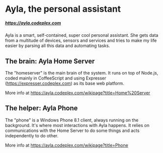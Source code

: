 # Ayla, the personal assistant

##### https://ayla.codeplex.com

Ayla is a smart, self-contained, super cool personal assistant. She gets data from a multitude of devices, sensors and
services and tries to make my life easier by parsing all this data and automating tasks.

## The brain: Ayla Home Server

The "homeserver" is the main brain of the system. It runs on top of Node.js, coded mainly in CoffeeScript and using
Expresser (https://expresser.codeplex.com) as its base web platform.

More info at https://ayla.codeplex.com/wikipage?title=Home%20Server

## The helper: Ayla Phone

The "phone" is a Windows Phone 8.1 client, always running on the background. It's where most interactions with Ayla
happens. It relies on communications with the Home Server to do some things and acts independently to do other.

More info at https://ayla.codeplex.com/wikipage?title=Phone